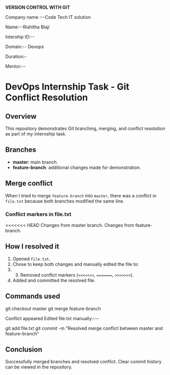 **VERSION CONTROL WITH GIT**

Company name :--Code Tech IT solution

Name:--Rishitha Blaji

Intership ID:--

Domain:-- Devops

Duration:-

Mentor:--

# DevOps Internship Task - Git Conflict Resolution

## Overview

This repository demonstrates Git branching, merging, and conflict resolution as part of my internship task.

## Branches

- **master**: main branch.
- **feature-branch**: additional changes made for demonstration.

## Merge conflict

When I tried to merge `feature-branch` into `master`, there was a conflict in `file.txt` because both branches modified the same line.

### Conflict markers in file.txt

<<<<<<< HEAD
Changes from master branch.
Changes from feature-branch.


## How I resolved it

1. Opened `file.txt`.
2. Chose to keep both changes and manually edited the file to:
3. 3. Removed conflict markers (`<<<<<<<`, `=======`, `>>>>>>>`).
4. Added and committed the resolved file.

## Commands used
git checkout master
git merge feature-branch

Conflict appeared Edited file.txt manually:---

git add file.txt
git commit -m "Resolved merge conflict between master and feature-branch"

## Conclusion

Successfully merged branches and resolved conflict. Clear commit history can be viewed in the repository.


